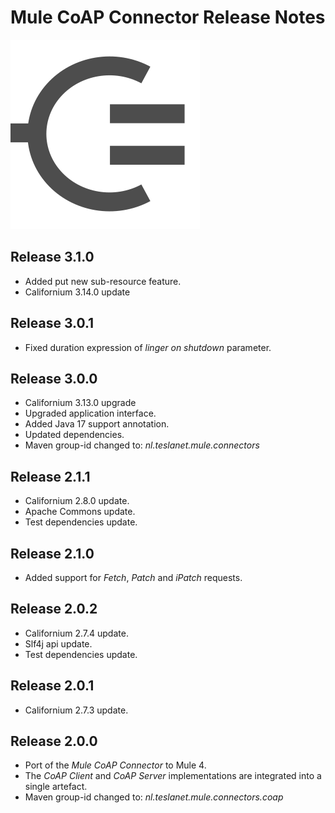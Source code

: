 # Mule CoAP Connector Release Notes
![Mule-Coap logo](icon/icon.svg)

## Release 3.1.0

* Added put new sub-resource feature.
* Californium 3.14.0 update

## Release 3.0.1

* Fixed duration expression of _linger on shutdown_ parameter.

## Release 3.0.0

* Californium 3.13.0 upgrade
* Upgraded application interface. 
* Added Java 17 support annotation.
* Updated dependencies.
* Maven group-id changed to: _nl.teslanet.mule.connectors_

## Release 2.1.1

* Californium 2.8.0 update.
* Apache Commons update.
* Test dependencies update.

## Release 2.1.0

* Added support for _Fetch_, _Patch_ and _iPatch_ requests.

## Release 2.0.2

* Californium 2.7.4 update.
* Slf4j api update.
* Test dependencies update.

## Release 2.0.1

* Californium 2.7.3 update.

## Release 2.0.0

* Port of the _Mule CoAP Connector_ to Mule 4. 
* The _CoAP Client_ and _CoAP Server_ implementations are integrated into a single artefact.
* Maven group-id changed to: _nl.teslanet.mule.connectors.coap_

